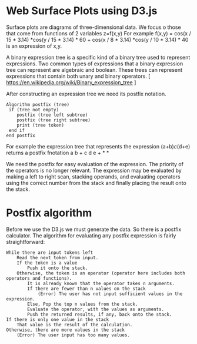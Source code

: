 # Web Surface Plots using D3.js

Surface plots are diagrams of three-dimensional data. We focus o those that come from functions of 2 variables z=f(x,y)
For example f(x,y) = cos(x / 15 * 3.14) *cos(y / 15 * 3.14) * 60 + cos(x / 8 * 3.14) *cos(y / 10 * 3.14) * 40 is an expression of x,y.

A binary expression tree is a specific kind of a binary tree used to represent expressions. Two common types of expressions that a binary expression tree can represent are algebraic and boolean. These trees can represent expressions that contain both unary and binary operators.
[ https://en.wikipedia.org/wiki/Binary_expression_tree ]

After constructing an expression tree we need its postfix notation.

	Algorithm postfix (tree)	
	 if (tree not empty)
	    postfix (tree left subtree)
	    postfix (tree right subtree)
	    print (tree token)
	 end if
	end postfix

For example the expression tree that represents the expression
	(a+b)*c*(d+e) 
returns a postfix fnotation
	a b + c d e + * * 

We need the postfix for easy evaluation of the expression. The priority of the operators is no longer relevant. The expression may be evaluated by making a left to right scan, stacking operands, and evaluating operators using the correct number from the stack and finally placing the result onto the stack.

# Postfix algorithm

Before we use the D3.js we must generate the data. So there is a postfix calculator.
The algorithm for evaluating any postfix expression is fairly straightforward:

    While there are input tokens left
        Read the next token from input.
        If the token is a value
            Push it onto the stack.
        Otherwise, the token is an operator (operator here includes both operators and functions).
            It is already known that the operator takes n arguments.
            If there are fewer than n values on the stack
                (Error) The user has not input sufficient values in the expression.
            Else, Pop the top n values from the stack.
            Evaluate the operator, with the values as arguments.
            Push the returned results, if any, back onto the stack.
    If there is only one value in the stack
        That value is the result of the calculation.
    Otherwise, there are more values in the stack
        (Error) The user input has too many values.

